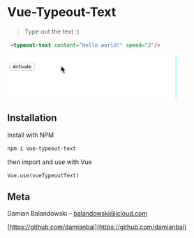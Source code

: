 # Vue-Typeout-Text
> Type out the text :)

```html
 <typeout-text content="Hello world!" speed="2"/>
```

![Demo](demo.gif?raw=true "Demo")

## Installation

Install with NPM

```sh
npm i vue-typeout-text
```

then import and use with Vue

```
Vue.use(vueTypeoutText)
```

## Meta

Damian Balandowski – balandowski@icloud.com

[https://github.com/damianbal](https://github.com/damianbal)

